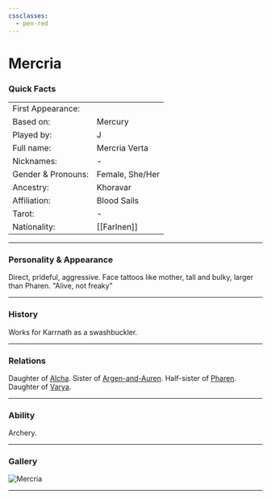 ```yaml
---
cssclasses:
  - pen-red
---
```

# Mercria
### Quick Facts

|                    |                 |
| ------------------ | --------------- |
| First Appearance:  |                 |
| Based on:          | Mercury         |
| Played by:         | J               |
| Full name:         | Mercria Verta   |
| Nicknames:         | -               |
| Gender & Pronouns: | Female, She/Her |
| Ancestry:          | Khoravar        |
| Affiliation:       | Blood Sails     |
| Tarot:             | -               |
| Nationality:       | [[Farlnen]]     |
***
### Personality & Appearance
Direct, prideful, aggressive. Face tattoos like mother, tall and bulky, larger than Pharen.
"Alive, not freaky"

***
### History
Works for Karrnath as a swashbuckler.

***
### Relations
Daughter of [Alcha](Alcha.md).
Sister of [Argen-and-Auren](Argen-and-Auren.md).
Half-sister of [Pharen](../Pharen.md).
Daughter of [Varya](Varya.md).


***
### Ability
Archery.

***
### Gallery

![Mercria](../../../../../../99%20-%20META/attachments/Mercria.png)

***

